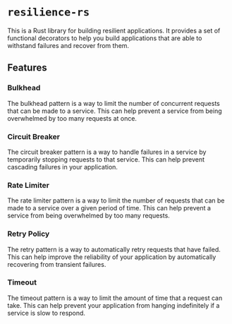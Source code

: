 # `resilience-rs`

This is a Rust library for building resilient applications. It provides a set of functional decorators to help you build applications that are able to withstand failures and recover from them.

## Features

### Bulkhead

The bulkhead pattern is a way to limit the number of concurrent requests that can be made to a service. This can help prevent a service from being overwhelmed by too many requests at once.

### Circuit Breaker

The circuit breaker pattern is a way to handle failures in a service by temporarily stopping requests to that service. This can help prevent cascading failures in your application.

### Rate Limiter

The rate limiter pattern is a way to limit the number of requests that can be made to a service over a given period of time. This can help prevent a service from being overwhelmed by too many requests.

### Retry Policy

The retry pattern is a way to automatically retry requests that have failed. This can help improve the reliability of your application by automatically recovering from transient failures.

### Timeout

The timeout pattern is a way to limit the amount of time that a request can take. This can help prevent your application from hanging indefinitely if a service is slow to respond.
